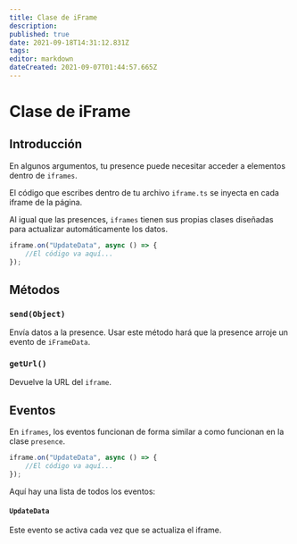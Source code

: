 ```yaml
---
title: Clase de iFrame
description:
published: true
date: 2021-09-18T14:31:12.831Z
tags:
editor: markdown
dateCreated: 2021-09-07T01:44:57.665Z
---
```


# Clase de iFrame

## Introducción

En algunos argumentos, tu presence puede necesitar acceder a elementos dentro de `iframes`.

El código que escribes dentro de tu archivo `iframe.ts` se inyecta en cada iframe de la página.

Al igual que las presences, `iframes` tienen sus propias clases diseñadas para actualizar automáticamente los datos.

```typescript
iframe.on("UpdateData", async () => {
    //El código va aquí...
});
```

## Métodos

### `send(Object)`
Envía datos a la presence. Usar este método hará que la presence arroje un evento de `iFrameData`.

### `getUrl()`
Devuelve la URL del `iframe`.

## Eventos
En `iframes`, los eventos funcionan de forma similar a como funcionan en la clase `presence`.

```typescript
iframe.on("UpdateData", async () => {
    //El código va aquí...
});
```

Aquí hay una lista de todos los eventos:

#### `UpdateData`

Este evento se activa cada vez que se actualiza el iframe.
